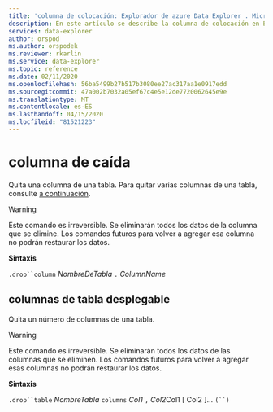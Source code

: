 ```yaml
---
title: 'columna de colocación: Explorador de azure Data Explorer . Microsoft Docs'
description: En este artículo se describe la columna de colocación en El Explorador de datos de Azure.
services: data-explorer
author: orspod
ms.author: orspodek
ms.reviewer: rkarlin
ms.service: data-explorer
ms.topic: reference
ms.date: 02/11/2020
ms.openlocfilehash: 56ba5499b27b517b3080ee27ac317aa1e0917edd
ms.sourcegitcommit: 47a002b7032a05ef67c4e5e12de7720062645e9e
ms.translationtype: MT
ms.contentlocale: es-ES
ms.lasthandoff: 04/15/2020
ms.locfileid: "81521223"
---
```

# <a name="drop-column"></a>columna de caída

Quita una columna de una tabla.
Para quitar varias columnas de una tabla, consulte [a continuación](#drop-table-columns).

> [!WARNING]
> Este comando es irreversible. Se eliminarán todos los datos de la columna que se elimine.
> Los comandos futuros para volver a agregar esa columna no podrán restaurar los datos.

**Sintaxis**

`.drop``column` *NombreDeTabla* `.` *ColumnName*

## <a name="drop-table-columns"></a>columnas de tabla desplegable

Quita un número de columnas de una tabla.

> [!WARNING]
> Este comando es irreversible. Se eliminarán todos los datos de las columnas que se eliminen.
> Los comandos futuros para volver a agregar esas columnas no podrán restaurar los datos.

**Sintaxis**

`.drop``table` *NombreTabla* `columns` *Col1* `,` *Col2*Col1 [ Col2 ]... `(``)`